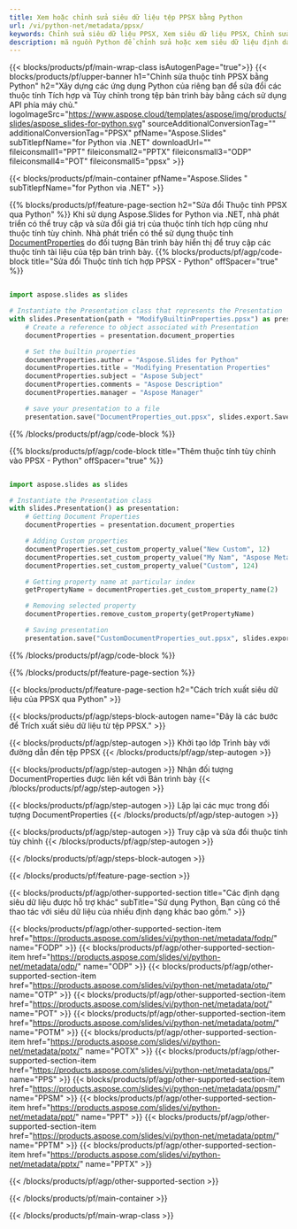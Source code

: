 ```yaml
---
title: Xem hoặc chỉnh sửa siêu dữ liệu tệp PPSX bằng Python
url: /vi/python-net/metadata/ppsx/
keywords: Chỉnh sửa siêu dữ liệu PPSX, Xem siêu dữ liệu PPSX, Chỉnh sửa thuộc tính PPSX, Xem thuộc tính PPSX
description: mã nguồn Python để chỉnh sửa hoặc xem siêu dữ liệu định dạng PPSX.
---
```


{{< blocks/products/pf/main-wrap-class isAutogenPage="true">}}
{{< blocks/products/pf/upper-banner h1="Chỉnh sửa thuộc tính PPSX bằng Python" h2="Xây dựng các ứng dụng Python của riêng bạn để sửa đổi các thuộc tính Tích hợp và Tùy chỉnh trong tệp bản trình bày bằng cách sử dụng API phía máy chủ." logoImageSrc="https://www.aspose.cloud/templates/aspose/img/products/slides/aspose_slides-for-python.svg" sourceAdditionalConversionTag="" additionalConversionTag="PPSX" pfName="Aspose.Slides" subTitlepfName="for Python via .NET" downloadUrl="" fileiconsmall1="PPT" fileiconsmall2="PPTX" fileiconsmall3="ODP" fileiconsmall4="POT" fileiconsmall5="ppsx" >}}

{{< blocks/products/pf/main-container pfName="Aspose.Slides " subTitlepfName="for Python via .NET" >}}

{{% blocks/products/pf/feature-page-section  h2="Sửa đổi Thuộc tính PPSX qua Python" %}}
Khi sử dụng Aspose.Slides for Python via .NET, nhà phát triển có thể truy cập và sửa đổi giá trị của thuộc tính tích hợp cũng như thuộc tính tùy chỉnh. Nhà phát triển có thể sử dụng thuộc tính [DocumentProperties](https://reference.aspose.com/slides/python-net/aspose.slides/documentproperties/) do đối tượng Bản trình bày hiển thị để truy cập các thuộc tính tài liệu của tệp bản trình bày.
{{% blocks/products/pf/agp/code-block title="Sửa đổi Thuộc tính tích hợp PPSX - Python" offSpacer="true" %}}

```py

import aspose.slides as slides

# Instantiate the Presentation class that represents the Presentation
with slides.Presentation(path + "ModifyBuiltinProperties.ppsx") as presentation:
    # Create a reference to object associated with Presentation
    documentProperties = presentation.document_properties

    # Set the builtin properties
    documentProperties.author = "Aspose.Slides for Python"
    documentProperties.title = "Modifying Presentation Properties"
    documentProperties.subject = "Aspose Subject"
    documentProperties.comments = "Aspose Description"
    documentProperties.manager = "Aspose Manager"

    # save your presentation to a file
    presentation.save("DocumentProperties_out.ppsx", slides.export.SaveFormat.PPSX)
```

{{% /blocks/products/pf/agp/code-block %}}

{{% blocks/products/pf/agp/code-block title="Thêm thuộc tính tùy chỉnh vào PPSX - Python" offSpacer="true" %}}

```py

import aspose.slides as slides

# Instantiate the Presentation class
with slides.Presentation() as presentation:
    # Getting Document Properties
    documentProperties = presentation.document_properties

    # Adding Custom properties
    documentProperties.set_custom_property_value("New Custom", 12)
    documentProperties.set_custom_property_value("My Nam", "Aspose Metadata Editor")
    documentProperties.set_custom_property_value("Custom", 124)

    # Getting property name at particular index
    getPropertyName = documentProperties.get_custom_property_name(2)

    # Removing selected property
    documentProperties.remove_custom_property(getPropertyName)

    # Saving presentation
    presentation.save("CustomDocumentProperties_out.ppsx", slides.export.SaveFormat.PPSX)
```

{{% /blocks/products/pf/agp/code-block %}}

{{% /blocks/products/pf/feature-page-section %}}

{{< blocks/products/pf/feature-page-section  h2="Cách trích xuất siêu dữ liệu của PPSX qua Python" >}}

{{< blocks/products/pf/agp/steps-block-autogen name="Đây là các bước để Trích xuất siêu dữ liệu từ tệp PPSX." >}}

{{< blocks/products/pf/agp/step-autogen >}}
Khởi tạo lớp Trình bày với đường dẫn đến tệp PPSX
{{< /blocks/products/pf/agp/step-autogen >}}

{{< blocks/products/pf/agp/step-autogen >}}
Nhận đối tượng DocumentProperties được liên kết với Bản trình bày
{{< /blocks/products/pf/agp/step-autogen >}}

{{< blocks/products/pf/agp/step-autogen >}}
Lặp lại các mục trong đối tượng DocumentProperties
{{< /blocks/products/pf/agp/step-autogen >}}

{{< blocks/products/pf/agp/step-autogen >}}
Truy cập và sửa đổi thuộc tính tùy chỉnh
{{< /blocks/products/pf/agp/step-autogen >}}

{{< /blocks/products/pf/agp/steps-block-autogen >}}

{{< /blocks/products/pf/feature-page-section >}}

{{< blocks/products/pf/agp/other-supported-section title="Các định dạng siêu dữ liệu được hỗ trợ khác" subTitle="Sử dụng Python, Bạn cũng có thể thao tác với siêu dữ liệu của nhiều định dạng khác bao gồm." >}}

{{< blocks/products/pf/agp/other-supported-section-item href="https://products.aspose.com/slides/vi/python-net/metadata/fodp/" name="FODP" >}}
{{< blocks/products/pf/agp/other-supported-section-item href="https://products.aspose.com/slides/vi/python-net/metadata/odp/" name="ODP" >}}
{{< blocks/products/pf/agp/other-supported-section-item href="https://products.aspose.com/slides/vi/python-net/metadata/otp/" name="OTP" >}}
{{< blocks/products/pf/agp/other-supported-section-item href="https://products.aspose.com/slides/vi/python-net/metadata/pot/" name="POT" >}}
{{< blocks/products/pf/agp/other-supported-section-item href="https://products.aspose.com/slides/vi/python-net/metadata/potm/" name="POTM" >}}
{{< blocks/products/pf/agp/other-supported-section-item href="https://products.aspose.com/slides/vi/python-net/metadata/potx/" name="POTX" >}}
{{< blocks/products/pf/agp/other-supported-section-item href="https://products.aspose.com/slides/vi/python-net/metadata/pps/" name="PPS" >}}
{{< blocks/products/pf/agp/other-supported-section-item href="https://products.aspose.com/slides/vi/python-net/metadata/ppsm/" name="PPSM" >}}
{{< blocks/products/pf/agp/other-supported-section-item href="https://products.aspose.com/slides/vi/python-net/metadata/ppt/" name="PPT" >}}
{{< blocks/products/pf/agp/other-supported-section-item href="https://products.aspose.com/slides/vi/python-net/metadata/pptm/" name="PPTM" >}}
{{< blocks/products/pf/agp/other-supported-section-item href="https://products.aspose.com/slides/vi/python-net/metadata/pptx/" name="PPTX" >}}


{{< /blocks/products/pf/agp/other-supported-section >}}

{{< /blocks/products/pf/main-container >}}
    
{{< /blocks/products/pf/main-wrap-class >}}
